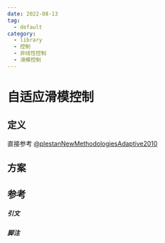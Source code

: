 ```yaml
---
date: 2022-08-13
tag:
  - default
category:
  - library
  - 控制
  - 非线性控制
  - 滑模控制
---
```


# 自适应滑模控制

## 定义

直接参考
[@plestanNewMethodologiesAdaptive2010](./../../../paper/@plestanNewMethodologiesAdaptive2010.md)

## 方案

## 参考

##### 引文
##### 脚注
